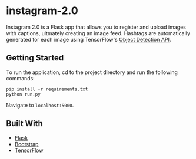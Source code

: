 # instagram-2.0

Instagram 2.0 is a Flask app that allows you to register and upload images with captions, ultmately creating an image feed. Hashtags are automatically generated for each image using TensorFlow's [Object Detection API](https://github.com/tensorflow/models/tree/master/research/object_detection). 

## Getting Started

To run the application, cd to the project directory and run the following commands:

```
pip install -r requirements.txt
python run.py
```

Navigate to `localhost:5000`.

## Built With
* [Flask](http://flask.pocoo.org/)
* [Bootstrap](https://getbootstrap.com/)
* [TensorFlow](https://www.tensorflow.org/)
